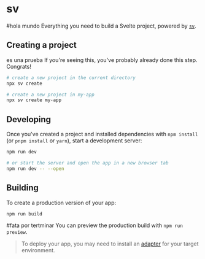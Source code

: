 # sv
#hola mundo
Everything you need to build a Svelte project, powered by [`sv`](https://github.com/sveltejs/cli).

## Creating a project
es una prueba
If you're seeing this, you've probably already done this step. Congrats!

```bash
# create a new project in the current directory
npx sv create

# create a new project in my-app
npx sv create my-app
```

## Developing

Once you've created a project and installed dependencies with `npm install` (or `pnpm install` or `yarn`), start a development server:

```bash
npm run dev

# or start the server and open the app in a new browser tab
npm run dev -- --open
```

## Building

To create a production version of your app:

```bash
npm run build
```
#fata por tertminar
You can preview the production build with `npm run preview`.

> To deploy your app, you may need to install an [adapter](https://svelte.dev/docs/kit/adapters) for your target environment.
